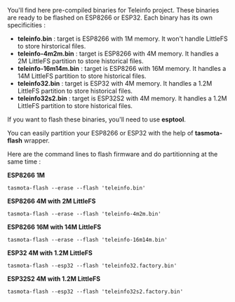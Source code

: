 You'll find here pre-compiled binaries for Teleinfo project.
These binaries are ready to be flashed on ESP8266 or ESP32.
Each binary has its own specificities :
  * **teleinfo.bin** : target is ESP8266 with 1M memory. It won't handle LittleFS to store hirstorical files.
  * **teleinfo-4m2m.bin** : target is ESP8266 with 4M memory. It handles a 2M LittleFS partition to store historical files.
  * **teleinfo-16m14m.bin** : target is ESP8266 with 16M memory. It handles a 14M LittleFS partition to store historical files.
  * **teleinfo32.bin** : target is ESP32 with 4M memory. It handles a 1.2M LittleFS partition to store historical files.
  * **teleinfo32s2.bin** : target is ESP32S2 with 4M memory. It handles a 1.2M LittleFS partition to store historical files.

If you want to flash these binaries, you'll need to use **esptool**.

You can easily partition your ESP8266 or ESP32 with the help of **tasmota-flash** wrapper.

Here are the command lines to flash firmware and do partitionning at the same time :

**ESP8266 1M**

    tasmota-flash --erase --flash 'teleinfo.bin'

**ESP8266 4M with 2M LittleFS**

    tasmota-flash --erase --flash 'teleinfo-4m2m.bin'
   
**ESP8266 16M with 14M LittleFS**

    tasmota-flash --erase --flash 'teleinfo-16m14m.bin'

**ESP32 4M with 1.2M LittleFS**

    tasmota-flash --esp32 --flash 'teleinfo32.factory.bin'

**ESP32S2 4M with 1.2M LittleFS**

    tasmota-flash --esp32 --flash 'teleinfo32s2.factory.bin'

